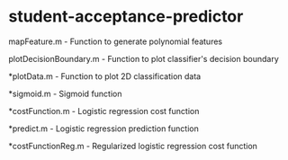 # student-acceptance-predictor







mapFeature.m - Function to generate polynomial features

plotDecisionBoundary.m - Function to plot classifier's decision boundary

*plotData.m - Function to plot 2D classification data

*sigmoid.m - Sigmoid function

*costFunction.m - Logistic regression cost function

*predict.m - Logistic regression prediction function

*costFunctionReg.m - Regularized logistic regression cost function
